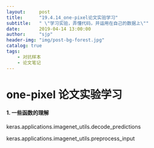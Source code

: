 ```yaml
---
layout:     post
title:      "19.4.14_one-pixel论文实验学习"
subtitle:   " \"学习实验，弄懂代码，并运用在自己的数据上\""
date:       2019-04-14 13:00:00
author:     "sjp"
header-img: "img/post-bg-forest.jpg"
catalog: true
tags:
    - 对抗样本
    - 论文笔记
---
```




# one-pixel 论文实验学习

#### 1. 一些函数的理解

keras.applications.imagenet_utils.decode_predictions



keras.applications.imagenet_utils.preprocess_input



